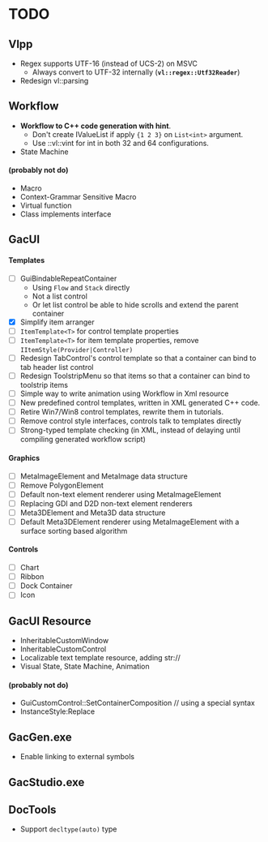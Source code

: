 # TODO

## Vlpp

* Regex supports UTF-16 (instead of UCS-2) on MSVC
    * Always convert to UTF-32 internally (**`vl::regex::Utf32Reader`**)
* Redesign vl::parsing

## Workflow

* **Workflow to C++ code generation with hint**.
    * Don't create IValueList if apply `{1 2 3}` on `List<int>` argument.
    * Use ::vl::vint for int in both 32 and 64 configurations.
* State Machine

#### (probably not do)

* Macro
* Context-Grammar Sensitive Macro
* Virtual function
* Class implements interface

## GacUI

#### Templates
- [ ] GuiBindableRepeatContainer
    * Using `Flow` and `Stack` directly
    * Not a list control
    * Or let list control be able to hide scrolls and extend the parent container
- [x] Simplify item arranger
- [ ] `ItemTemplate<T>` for control template properties
- [ ] `ItemTemplate<T>` for item template properties, remove `IItemStyle(Provider|Controller)`
- [ ] Redesign TabControl's control template so that a container can bind to tab header list control
- [ ] Redesign ToolstripMenu so that items so that a container can bind to toolstrip items
- [ ] Simple way to write animation using Workflow in Xml resource
- [ ] New predefined control templates, written in XML generated C++ code.
- [ ] Retire Win7/Win8 control templates, rewrite them in tutorials.
- [ ] Remove control style interfaces, controls talk to templates directly
- [ ] Strong-typed template checking (in XML, instead of delaying until compiling generated workflow script)

#### Graphics
- [ ] MetaImageElement and MetaImage data structure
- [ ] Remove PolygonElement
- [ ] Default non-text element renderer using MetaImageElement
- [ ] Replacing GDI and D2D non-text element renderers
- [ ] Meta3DElement and Meta3D data structure
- [ ] Default Meta3DElement renderer using MetaImageElement with a surface sorting based algorithm

#### Controls
- [ ] Chart
- [ ] Ribbon
- [ ] Dock Container
- [ ] Icon

## GacUI Resource

* InheritableCustomWindow
* InheritableCustomControl
* Localizable text template resource, adding str://
* Visual State, State Machine, Animation

#### (probably not do)

* GuiCustomControl::SetContainerComposition // using a special syntax
* InstanceStyle:Replace

## GacGen.exe

* Enable linking to external symbols

## GacStudio.exe

## DocTools

* Support `decltype(auto)` type
